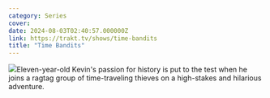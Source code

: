 ```yaml
---
category: Series
cover: 
date: 2024-08-03T02:40:57.000000Z
link: https://trakt.tv/shows/time-bandits
title: "Time Bandits"
---
```


![](https://walter-r2.trakt.tv/images/shows/000/155/535/fanarts/thumb/6f5531db8a.jpg)Eleven-year-old Kevin's passion for history is put to the test when he joins a ragtag group of time-traveling thieves on a high-stakes and hilarious adventure.